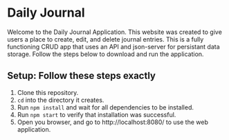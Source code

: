 # Daily Journal 
Welcome to the Daily Journal Application. This website was created to give users a place to create, edit, and delete journal entries. This is a fully functioning CRUD app that uses an API and json-server for persistant data storage. Follow the steps below to download and run the application. 
## Setup: Follow these steps exactly
1. Clone this repository.
1. `cd` into the directory it creates.
1. Run `npm install` and wait for all dependencies to be installed.
1. Run `npm start` to verify that installation was successful.
1. Open you browser, and go to http://localhost:8080/ to use the web application.
